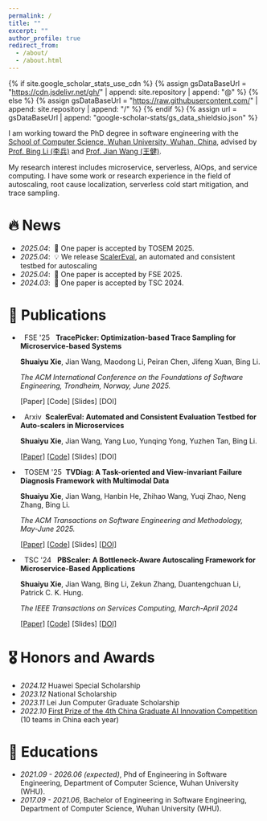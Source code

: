 ```yaml
---
permalink: /
title: ""
excerpt: ""
author_profile: true
redirect_from: 
  - /about/
  - /about.html
---
```


{% if site.google_scholar_stats_use_cdn %}
{% assign gsDataBaseUrl = "https://cdn.jsdelivr.net/gh/" | append: site.repository | append: "@" %}
{% else %}
{% assign gsDataBaseUrl = "https://raw.githubusercontent.com/" | append: site.repository | append: "/" %}
{% endif %}
{% assign url = gsDataBaseUrl | append: "google-scholar-stats/gs_data_shieldsio.json" %}

<span class='anchor' id='about-me'></span>

I am working toward the PhD degree in software engineering with the [School of Computer Science, Wuhan University, Wuhan, China](https://cs.whu.edu.cn/), advised by [Prof. Bing Li (李兵)](https://scholar.google.com.hk/citations?user=TgB8tuYAAAAJ) and [Prof. Jian Wang (王健)](https://dblp.uni-trier.de/pid/39/449-18.html).

<!-- My research interest includes neural machine translation and computer vision. I have published more than 100 papers at the top international AI conferences with total <a href='https://scholar.google.com/citations?user=DhtAFkwAAAAJ'>google scholar citations <strong><span id='total_cit'>260000+</span></strong></a> (You can also use google scholar badge <a href='https://scholar.google.com/citations?user=DhtAFkwAAAAJ'><img src="https://img.shields.io/endpoint?url={{ url | url_encode }}&logo=Google%20Scholar&labelColor=f6f6f6&color=9cf&style=flat&label=citations"></a>). -->
My research interest includes microservice, serverless, AIOps, and service computing. I have some work or research experience in the field of autoscaling, root cause localization, serverless cold start mitigation, and trace sampling.


# 🔥 News
- *2025.04*: &nbsp;🎉 One paper is accepted by TOSEM 2025. 
- *2025.04*: &nbsp;💡 We release [ScalerEval](https://arxiv.org/abs/2504.08308), an automated and consistent testbed for autoscaling
- *2025.04*: &nbsp;🎉 One paper is accepted by FSE 2025. 
- *2024.03*: &nbsp;🎉 One paper is accepted by TSC 2024. 

# 📝 Publications 

- &nbsp; <span class="badge">FSE '25</span> &nbsp;&nbsp;**TracePicker: Optimization-based Trace Sampling for Microservice-based Systems**

  <span style="font-size:14px;"> **Shuaiyu Xie**, Jian Wang, Maodong Li, Peiran Chen, Jifeng Xuan, Bing Li. </span>

  <span style="font-size:14px;"> _The ACM International Conference on the Foundations of Software Engineering, Trondheim, Norway, June 2025._ </span>

  [Paper]
  [Code]
  [Slides]
  [DOI]

- &nbsp; <span class="badge">Arxiv</span> &nbsp;**ScalerEval: Automated and Consistent Evaluation Testbed for Auto-scalers in Microservices**

  <span style="font-size:14px;"> **Shuaiyu Xie**, Jian Wang, Yang Luo, Yunqing Yong, Yuzhen Tan, Bing Li. </span>

  [[Paper]](https://arxiv.org/abs/2504.08308)
  [[Code]](https://github.com/WHU-AISE/ScalerEval)
  [Slides]
  [DOI]

- &nbsp; <span class="badge">TOSEM '25</span> &nbsp;**TVDiag: A Task-oriented and View-invariant Failure Diagnosis Framework with Multimodal Data**

  <span style="font-size:14px;"> **Shuaiyu Xie**, Jian Wang, Hanbin He, Zhihao Wang, Yuqi Zhao, Neng Zhang, Bing Li. </span>

  <span style="font-size:14px;"> _The ACM Transactions on Software Engineering and Methodology, May-June 2025._ </span>
  
  [[Paper]](https://arxiv.org/abs/2407.19711)
  [[Code]](https://github.com/WHU-AISE/TVDiag)
  [Slides]
  [[DOI]](http://dx.doi.org/10.1145/3734868)

- &nbsp; <span class="badge">TSC '24</span> &nbsp;&nbsp;**PBScaler: A Bottleneck-Aware Autoscaling Framework for Microservice-Based Applications**

  <span style="font-size:14px;"> **Shuaiyu Xie**, Jian Wang, Bing Li, Zekun Zhang, Duantengchuan Li, Patrick C. K. Hung. </span>

  <span style="font-size:14px;"> _The IEEE Transactions on Services Computing, March-April 2024_ </span>

  [[Paper]](https://ieeexplore.ieee.org/document/10468626)
  [[Code]](https://github.com/WHU-AISE/PBScaler)
  [Slides]
  [[DOI]](https://doi.org/10.1109/TSC.2024.3376202)

# 🎖 Honors and Awards
- *2024.12* Huawei Special Scholarship 
- *2023.12* National Scholarship
- *2023.11* Lei Jun Computer Graduate Scholarship
- *2022.10* [First Prize of the 4th China Graduate AI Innovation Competition](https://cpipc.acge.org.cn/cw/hp/2c9088a5696cbf370169a3f8101510bd) (10 teams in China each year) 

# 📖 Educations
- *2021.09 - 2026.06 (expected)*, Phd of Engineering in Software Engineering, Department of Computer Science, Wuhan University (WHU).
- *2017.09 - 2021.06*, Bachelor of Engineering in Software Engineering, Department of Computer Science, Wuhan University (WHU). 

<!-- # 💬 Invited Talks
- *2024.09*, Lorem ipsum dolor sit amet, consectetur adipiscing elit. Vivamus ornare aliquet ipsum, ac tempus justo dapibus sit amet.  -->

<!-- # 💻 Internships
- *2019.05 - 2020.02*, [Lorem](https://github.com/), China. -->
